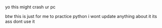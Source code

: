 yo this might crash ur pc

btw this is just for me to practice python i wont update anything about it its ass dont use it